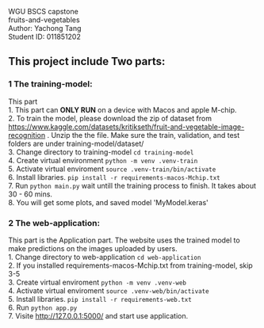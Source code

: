 WGU BSCS capstone  
fruits-and-vegetables  
Author: Yachong Tang  
Student ID: 011851202  

## This project include Two parts:
### 1 The training-model:
This part  
    1. This part can **ONLY RUN** on a device with Macos and apple M-chip.  
    2. To train the model, please download the zip of dataset from https://www.kaggle.com/datasets/kritikseth/fruit-and-vegetable-image-recognition . Unzip the the file. Make sure the train, validation, and test folders are under training-model/dataset/  
    3. Change directory to training-model `cd training-model`  
    4. Create virtual environment `python -m venv .venv-train`  
    5. Activate virtual enviroment `source .venv-train/bin/activate`  
    6. Install libraries. `pip install -r requirements-macos-Mchip.txt`  
    7. Run `python main.py` wait untill the training process to finish. It takes about 30 - 60 mins.  
    8. You will get some plots, and saved model 'MyModel.keras'  

### 2 The web-application:
This part is the Application part. The website uses the trained model to make predictions on the images uploaded by users.  
    1. Change directory to web-application `cd web-application`  
    2. If you installed requirements-macos-Mchip.txt from training-model, skip 3-5   
    3. Create virtual enviroment `python -m venv .venv-web`  
    4. Activate virtual enviroment `source .venv-web/bin/activate`  
    5. Install libraries. `pip install -r requirements-web.txt`  
    6. Run `python app.py`  
    7. Visite http://127.0.0.1:5000/ and start use application.  

